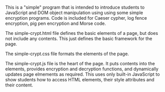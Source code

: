 This is a "simple" program that is intended to introduce students to JavaScript and DOM object manipulation using
using some simple encryption programs. Code is included for Caeser cypher, log fence encryption, pig pen encryption
and Morse code.

The simple-crypt.html file defines the basic elements of a page, but does not include any contents. This just defines the
basic framework for the page.

The simple-crypt.css file formats the elements of the page.

The simple-crypt.js file is the heart of the page. It puts contents into the elements, provides encryption and decryption functions,
and dynamically updates page elmements as required. This uses only built-in JavaScript to show students how to access
HTML elements, their style attributes and their content.
